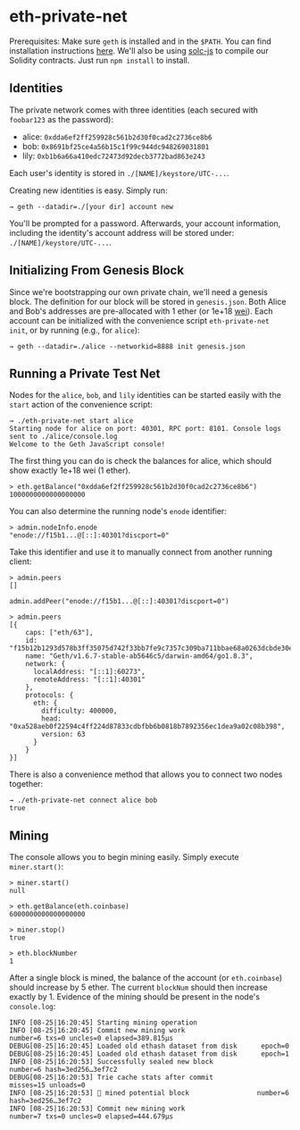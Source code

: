 # eth-private-net

Prerequisites: Make sure `geth` is installed and in the `$PATH`. You can find installation instructions [here](https://www.ethereum.org/cli). We'll also be using [solc-js](https://www.npmjs.com/package/solc) to compile our Solidity contracts. Just run `npm install` to install.

## Identities

The private network comes with three identities (each secured with `foobar123` as the password):

 - alice: `0xdda6ef2ff259928c561b2d30f0cad2c2736ce8b6`
 - bob: `0x8691bf25ce4a56b15c1f99c944dc948269031801`
 - lily: `0xb1b6a66a410edc72473d92decb3772bad863e243`

Each user's identity is stored in `./[NAME]/keystore/UTC-...`.

Creating new identities is easy. Simply run:

```
→ geth --datadir=./[your dir] account new
```

You'll be prompted for a password. Afterwards, your account information, including the identity's account address will be stored under: `./[NAME]/keystore/UTC-...`.

## Initializing From Genesis Block

Since we're bootstrapping our own private chain, we'll need a genesis block. The definition for our block will be stored in `genesis.json`. Both Alice and Bob's addresses are pre-allocated with 1 ether (or 1e+18 [wei](http://ethdocs.org/en/latest/ether.html)). Each account can be initialized with the convenience script `eth-private-net init`, or by running (e.g., for `alice`):

```
→ geth --datadir=./alice --networkid=8888 init genesis.json
```

## Running a Private Test Net

Nodes for the `alice`, `bob`, and `lily` identities can be started easily with the `start` action of the convenience script:

```
→ ./eth-private-net start alice
Starting node for alice on port: 40301, RPC port: 8101. Console logs sent to ./alice/console.log
Welcome to the Geth JavaScript console!
```

The first thing you can do is  check the balances for alice, which should show exactly 1e+18 wei (1 ether).

```
> eth.getBalance("0xdda6ef2ff259928c561b2d30f0cad2c2736ce8b6")
1000000000000000000
```

You can also determine the running node's `enode` identifier:

```
> admin.nodeInfo.enode
"enode://f15b1...@[::]:40301?discport=0"
```

Take this identifier and use it to manually connect from another running client:

```
> admin.peers
[]

admin.addPeer("enode://f15b1...@[::]:40301?discport=0")

> admin.peers
[{
    caps: ["eth/63"],
    id: "f15b12b1293d578b3ff35075d742f33bb7fe9c7357c309ba711bbae68a0263dcbde30ecdc4597dba100ad4f4ad353edc18198101b993ecf4188ca2c42a1443ee",
    name: "Geth/v1.6.7-stable-ab5646c5/darwin-amd64/go1.8.3",
    network: {
      localAddress: "[::1]:60273",
      remoteAddress: "[::1]:40301"
    },
    protocols: {
      eth: {
        difficulty: 400000,
        head: "0xa528aeb0f22594c4ff224d87833cdbfbb6b0818b7892356ec1dea9a02c08b398",
        version: 63
      }
    }
}]
```

There is also a convenience method that allows you to connect two nodes together:

```
→ ./eth-private-net connect alice bob
true
```

## Mining

The console allows you to begin mining easily. Simply execute `miner.start()`:

```
> miner.start()
null

> eth.getBalance(eth.coinbase)
6000000000000000000

> miner.stop()
true

> eth.blockNumber
1
```

After a single block is mined, the balance of the account (or `eth.coinbase`) should increase by 5 ether. The current `blockNum` should then increase exactly by 1. Evidence of the mining should be present in the node's `console.log`:

```
INFO [08-25|16:20:45] Starting mining operation
INFO [08-25|16:20:45] Commit new mining work                   number=6 txs=0 uncles=0 elapsed=389.815µs
DEBUG[08-25|16:20:45] Loaded old ethash dataset from disk      epoch=0
DEBUG[08-25|16:20:45] Loaded old ethash dataset from disk      epoch=1
INFO [08-25|16:20:53] Successfully sealed new block            number=6 hash=3ed256…3ef7c2
DEBUG[08-25|16:20:53] Trie cache stats after commit            misses=15 unloads=0
INFO [08-25|16:20:53] 🔨 mined potential block                 number=6 hash=3ed256…3ef7c2
INFO [08-25|16:20:53] Commit new mining work                   number=7 txs=0 uncles=0 elapsed=444.679µs
```
